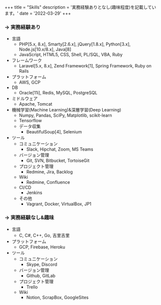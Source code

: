 +++
title = "Skills"
description = '実務経験ありとなし(趣味程度)を記載しています。'
date = '2022-03-29'
+++

### -> 実務経験あり
- 言語
  - PHP[5.x, 8.x], Smarty[2.6.x], jQuery[1.8.x], Python[3.x], Node.js[10.x/8.x], Java[8]
  - JavaScript, HTML5, CSS, Shell, PL/SQL, VBA, Ruby
- フレームワーク
  - Laravel[5.x, 8.x], Zend Framework[1], Spring Framework, Ruby on Rails
- プラットフォーム
  - AWS, GCP
- DB
  - Oracle[11i], Redis, MySQL, PostgreSQL
- ミドルウェア
  - Apache, Tomcat
- 機械学習(Machine Learning)&深層学習(Deep Learning)
  - Numpy, Pandas, SciPy, Matplotlib, scikit-learn
  - Tensorflow
  - データ収集
    - BeautifulSoup[4], Selenium
- ツール
  - コミュニケーション
    - Slack, Hipchat, Zoom, MS Teams
  - バージョン管理
    - Git, SVN, Bitbucket, TortoiseGit
  - プロジェクト管理
    - Redmine, Jira, Backlog
  - Wiki
    - Redmine, Confluence
  - CI/CD
    - Jenkins
  - その他
    - Vagrant, Docker, VirtualBox, JP1

### -> 実務経験なし&趣味
- 言語
  - C, C#, C++, Go, 吉里吉里
- プラットフォーム
  - GCP, Firebase, Heroku
- ツール
  - コミュニケーション
    - Skype, Discord
  - バージョン管理
    - Github, GitLab
  - プロジェクト管理
    - Trello
  - Wiki
    - Notion, ScrapBox, GoogleSites